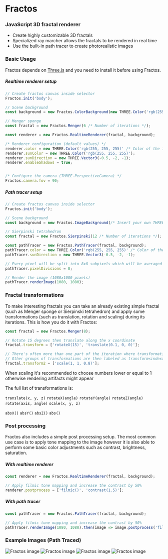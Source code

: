 # Fractos
### JavaScript 3D fractal renderer

- Create highly customizable 3D fractals
- Specialized ray marcher allows the fractals to be rendered in real time
- Use the built-in path tracer to create photorealistic images


### Basic Usage
Fractos depends on [Three.js](https://raw.githubusercontent.com/mrdoob/three.js) and you need to install it before using Fractos.
##### Realtime renderer setup
```ts
// Create fractos canvas inside selector
Fractos.init('body');

// Scene background
const background = new Fractos.ColorBackground(new THREE.Color('rgb(255, 80, 60)'));

// Menger sponge
const fractal = new Fractos.Menger(6 /* Number of iterations */);

const renderer = new Fractos.RealtimeRenderer(fractal, background);

/* Renderer configuration (default values) */
renderer.color = new THREE.Color('rgb(255, 255, 255)' /* Color of the fractal */);
renderer.sunColor = new THREE.Color('rgb(255, 255, 255)');
renderer.sunDirection = new THREE.Vector3(-0.5, -2, -1);
renderer.enableShadows = true;


/* Configure the camera (THREE.PerspectiveCamera) */
Fractos.camera.fov = 90;
```


##### Path tracer setup
```ts
// Create fractos canvas inside selector
Fractos.init('body');

// Scene background
const background = new Fractos.ImageBackground(/* Insert your own THREE.CubeTexture here */);

// Sierpinski tetrahedron
const fractal = new Fractos.Sierpinski(12 /* Number of iterations */);

const pathTracer = new Fractos.PathTracer(fractal, background);
pathTracer.color = new THREE.Color('rgb(255, 255, 255)' /* Color of the fractal */);
pathTracer.sunDirection = new THREE.Vector3(-0.5, -2, -1);

// Every pixel will be split into 8x8 subpixels which will be averaged to get the final pixel color
pathTracer.pixelDivisions = 8;

// Render the image (1080x1080 pixels)
pathTracer.renderImage(1080, 1080);
```


### Fractal transformations
To make interesting fractals you can take an already existing simple fractal (such as Menger sponge or Sierpinski tetrahedron) and apply some transformations (such as translation, rotation and scaling) during its iterations. This is how you do it with Fractos:

```ts
const fractal = new Fractos.Menger(8);

// Rotate 15 degrees then translate along the x coordinate
fractal.transform = ['rotateX(15)', 'translate(0.1, 0, 0)'];

// There's often more than one part of the iteration where transformations can be applied
// Other groups of transformations are then labeled as transform<index>
fractal.transform2 = ['scale(1, 1, 0.8)'];
```

When scaling it's recommended to choose numbers lower or equal to 1 otherwise rendering artifacts might appear

The full list of transformations is:

`translate(x, y, z)` `rotateX(angle)` `rotateY(angle)` `rotateZ(angle)` `rotate(axis, angle)` `scale(x, y, z)`

`absX()` `absY()` `absZ()` `abs()`


### Post processing

Fractos also includes a simple post processing setup. The most common use case is to apply tone mapping to the image however it is also able to perform some basic color adjustments such as contrast, brightness, saturation.


##### With realtime renderer
```ts
const renderer = new Fractos.RealtimeRenderer(fractal, background);

// Apply filmic tone mapping and increase the contrast by 50%
renderer.postprocess = ['filmic()', 'contrast(1.5)'];
```
##### With path tracer
```ts
const pathTracer = new Fractos.PathTracer(fractal, background);

// Apply filmic tone mapping and increase the contrast by 50%
pathTracer.renderImage(1080, 1080).then(image => image.postprocess('filmic()', 'contrast(1.5)'));
```


### Example Images (Path Traced)

![Fractos image](./images/image0.jpg)
![Fractos image](./images/image1.jpg)
![Fractos image](./images/image2.jpg)
![Fractos image](./images/image3.jpg)

